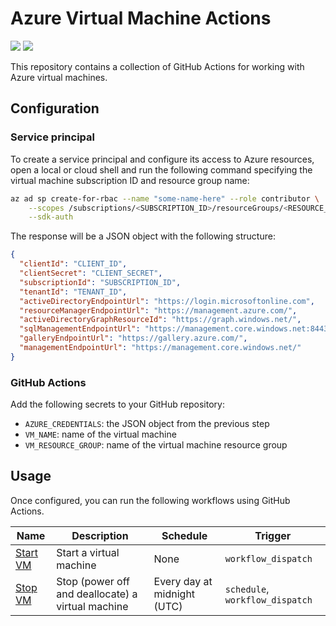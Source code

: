 # Azure Virtual Machine Actions

[![](https://github.com/gabrielecanepa/azure-vm-actions/actions/workflows/start-vm.yml/badge.svg)](https://github.com/gabrielecanepa/azure-vm-actions/actions/workflows/start-vm.yml)
[![](https://github.com/gabrielecanepa/azure-vm-actions/actions/workflows/stop-vm.yml/badge.svg)](https://github.com/gabrielecanepa/azure-vm-actions/actions/workflows/stop-vm.yml)

This repository contains a collection of GitHub Actions for working with Azure virtual machines.

## Configuration

### Service principal

To create a service principal and configure its access to Azure resources, open a local or cloud shell and run the following command specifying the virtual machine subscription ID and resource group name:

```sh
az ad sp create-for-rbac --name "some-name-here" --role contributor \
    --scopes /subscriptions/<SUBSCRIPTION_ID>/resourceGroups/<RESOURCE_GROUP_NAME> \
    --sdk-auth
```

The response will be a JSON object with the following structure:

```json
{
  "clientId": "CLIENT_ID",
  "clientSecret": "CLIENT_SECRET",
  "subscriptionId": "SUBSCRIPTION_ID",
  "tenantId": "TENANT_ID",
  "activeDirectoryEndpointUrl": "https://login.microsoftonline.com",
  "resourceManagerEndpointUrl": "https://management.azure.com/",
  "activeDirectoryGraphResourceId": "https://graph.windows.net/",
  "sqlManagementEndpointUrl": "https://management.core.windows.net:8443/",
  "galleryEndpointUrl": "https://gallery.azure.com/",
  "managementEndpointUrl": "https://management.core.windows.net/"
}
```

### GitHub Actions

Add the following secrets to your GitHub repository:

- `AZURE_CREDENTIALS`: the JSON object from the previous step
- `VM_NAME`: name of the virtual machine
- `VM_RESOURCE_GROUP`: name of the virtual machine resource group

## Usage
  
Once configured, you can run the following workflows using GitHub Actions.

| Name                                      | Description                                       | Schedule                    | Trigger                         |
| ----------------------------------------- | ------------------------------------------------- | --------------------------- | ------------------------------- |
| [Start VM](.github/workflows/stop-vm.yml) | Start a virtual machine                           | None                        | `workflow_dispatch`             |
| [Stop VM](.github/workflows/stop-vm.yml)  | Stop (power off and deallocate) a virtual machine | Every day at midnight (UTC) | `schedule`, `workflow_dispatch` |

